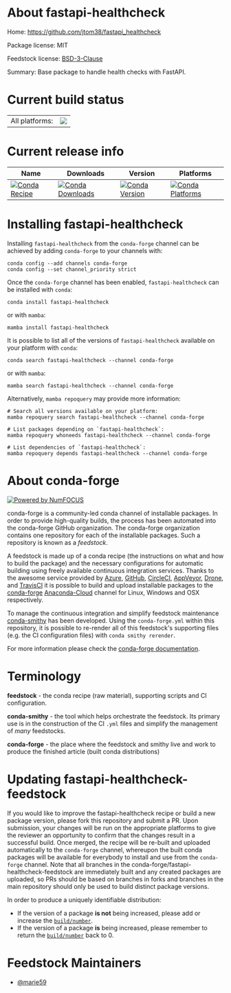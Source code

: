 About fastapi-healthcheck
=========================

Home: https://github.com/jtom38/fastapi_healthcheck

Package license: MIT

Feedstock license: [BSD-3-Clause](https://github.com/conda-forge/fastapi-healthcheck-feedstock/blob/main/LICENSE.txt)

Summary: Base package to handle health checks with FastAPI.

Current build status
====================


<table><tr><td>All platforms:</td>
    <td>
      <a href="https://dev.azure.com/conda-forge/feedstock-builds/_build/latest?definitionId=18501&branchName=main">
        <img src="https://dev.azure.com/conda-forge/feedstock-builds/_apis/build/status/fastapi-healthcheck-feedstock?branchName=main">
      </a>
    </td>
  </tr>
</table>

Current release info
====================

| Name | Downloads | Version | Platforms |
| --- | --- | --- | --- |
| [![Conda Recipe](https://img.shields.io/badge/recipe-fastapi--healthcheck-green.svg)](https://anaconda.org/conda-forge/fastapi-healthcheck) | [![Conda Downloads](https://img.shields.io/conda/dn/conda-forge/fastapi-healthcheck.svg)](https://anaconda.org/conda-forge/fastapi-healthcheck) | [![Conda Version](https://img.shields.io/conda/vn/conda-forge/fastapi-healthcheck.svg)](https://anaconda.org/conda-forge/fastapi-healthcheck) | [![Conda Platforms](https://img.shields.io/conda/pn/conda-forge/fastapi-healthcheck.svg)](https://anaconda.org/conda-forge/fastapi-healthcheck) |

Installing fastapi-healthcheck
==============================

Installing `fastapi-healthcheck` from the `conda-forge` channel can be achieved by adding `conda-forge` to your channels with:

```
conda config --add channels conda-forge
conda config --set channel_priority strict
```

Once the `conda-forge` channel has been enabled, `fastapi-healthcheck` can be installed with `conda`:

```
conda install fastapi-healthcheck
```

or with `mamba`:

```
mamba install fastapi-healthcheck
```

It is possible to list all of the versions of `fastapi-healthcheck` available on your platform with `conda`:

```
conda search fastapi-healthcheck --channel conda-forge
```

or with `mamba`:

```
mamba search fastapi-healthcheck --channel conda-forge
```

Alternatively, `mamba repoquery` may provide more information:

```
# Search all versions available on your platform:
mamba repoquery search fastapi-healthcheck --channel conda-forge

# List packages depending on `fastapi-healthcheck`:
mamba repoquery whoneeds fastapi-healthcheck --channel conda-forge

# List dependencies of `fastapi-healthcheck`:
mamba repoquery depends fastapi-healthcheck --channel conda-forge
```


About conda-forge
=================

[![Powered by
NumFOCUS](https://img.shields.io/badge/powered%20by-NumFOCUS-orange.svg?style=flat&colorA=E1523D&colorB=007D8A)](https://numfocus.org)

conda-forge is a community-led conda channel of installable packages.
In order to provide high-quality builds, the process has been automated into the
conda-forge GitHub organization. The conda-forge organization contains one repository
for each of the installable packages. Such a repository is known as a *feedstock*.

A feedstock is made up of a conda recipe (the instructions on what and how to build
the package) and the necessary configurations for automatic building using freely
available continuous integration services. Thanks to the awesome service provided by
[Azure](https://azure.microsoft.com/en-us/services/devops/), [GitHub](https://github.com/),
[CircleCI](https://circleci.com/), [AppVeyor](https://www.appveyor.com/),
[Drone](https://cloud.drone.io/welcome), and [TravisCI](https://travis-ci.com/)
it is possible to build and upload installable packages to the
[conda-forge](https://anaconda.org/conda-forge) [Anaconda-Cloud](https://anaconda.org/)
channel for Linux, Windows and OSX respectively.

To manage the continuous integration and simplify feedstock maintenance
[conda-smithy](https://github.com/conda-forge/conda-smithy) has been developed.
Using the ``conda-forge.yml`` within this repository, it is possible to re-render all of
this feedstock's supporting files (e.g. the CI configuration files) with ``conda smithy rerender``.

For more information please check the [conda-forge documentation](https://conda-forge.org/docs/).

Terminology
===========

**feedstock** - the conda recipe (raw material), supporting scripts and CI configuration.

**conda-smithy** - the tool which helps orchestrate the feedstock.
                   Its primary use is in the construction of the CI ``.yml`` files
                   and simplify the management of *many* feedstocks.

**conda-forge** - the place where the feedstock and smithy live and work to
                  produce the finished article (built conda distributions)


Updating fastapi-healthcheck-feedstock
======================================

If you would like to improve the fastapi-healthcheck recipe or build a new
package version, please fork this repository and submit a PR. Upon submission,
your changes will be run on the appropriate platforms to give the reviewer an
opportunity to confirm that the changes result in a successful build. Once
merged, the recipe will be re-built and uploaded automatically to the
`conda-forge` channel, whereupon the built conda packages will be available for
everybody to install and use from the `conda-forge` channel.
Note that all branches in the conda-forge/fastapi-healthcheck-feedstock are
immediately built and any created packages are uploaded, so PRs should be based
on branches in forks and branches in the main repository should only be used to
build distinct package versions.

In order to produce a uniquely identifiable distribution:
 * If the version of a package **is not** being increased, please add or increase
   the [``build/number``](https://docs.conda.io/projects/conda-build/en/latest/resources/define-metadata.html#build-number-and-string).
 * If the version of a package **is** being increased, please remember to return
   the [``build/number``](https://docs.conda.io/projects/conda-build/en/latest/resources/define-metadata.html#build-number-and-string)
   back to 0.

Feedstock Maintainers
=====================

* [@marie59](https://github.com/marie59/)

